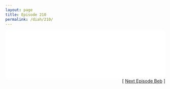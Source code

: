 ```yaml
---
layout: page
title: Episode 210
permalink: /diah/210/
---
```


<iframe allowfullscreen="true" frameborder="0" style="width:100%;" marginheight="0" marginwidth="0" mozallowfullscreen="true" scrolling="NO" src="//gdriveplayer.us/embed2.php?link=SFa2JcH9ppq2Z187jO8E7QuzYIaqlSxUbq%252FsoJ7zI9ne1U8zvVt%252FEY2s5%252BerUWK4PSdSKq1JnOEPJqKujUunNw9GvgQxTTfOqx3mBzyhh8GGngpn0gWaD%252BUmriaTuD58M24nm4NI1fLuZqYTBJTCzjblm81tdeQRWdVRmBgWKX3PCXyDv75Zx54ZTiyct1IN6MtLtBJiZCCZ3MUrk%252BG4Nb&amp;no_adult=yes" webkitallowfullscreen="true"></iframe>

<div align="right">[ <a href="/diah/211/">Next Episode Beb</a> ]</div>

